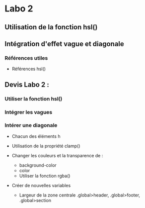 # Labo 2 
## Utilisation de la fonction hsl()
## Intégration d'effet vague et diagonale

### Références utiles 

- Références hsl()



## Devis Labo 2 :

### Utiliser la fonction hsl()
### Intégrer les vagues
### Intérer une diagonale

- Chacun des éléments h
- Utilisation de la propriété clamp()
- Changer les couleurs et la transparence de :
    - background-color
    - color
    - Utiliser la fonction rgba()

- Créer de nouvelles variables 
    - Largeur de la zone centrale .global>header, .global>footer, .global>section


